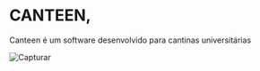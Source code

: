 # CANTEEN,

Canteen é um software desenvolvido para cantinas universitárias


![Capturar](https://user-images.githubusercontent.com/73305767/120947565-4d003800-c716-11eb-924e-4903232847ca.PNG)
